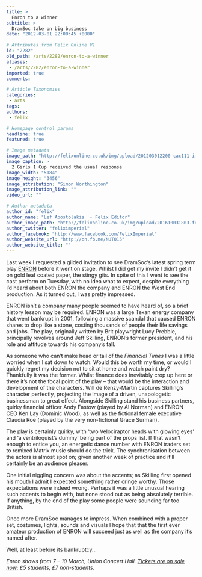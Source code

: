 ```yaml
---
title: >
  Enron to a winner
subtitle: >
  DramSoc take on big business
date: "2012-03-01 22:00:45 +0000"

# Attributes from Felix Online V1
id: "2282"
old_path: /arts/2282/enron-to-a-winner
aliases:
 - /arts/2282/enron-to-a-winner
imported: true
comments:

# Article Taxonomies
categories:
 - arts
tags:
authors:
 - felix

# Homepage control params
headline: true
featured: true

# Image metadata
image_path: "http://felixonline.co.uk/img/upload/201203012200-cac111-img_9836.jpg"
image_caption: >
  2 Girls 1 Cup received the usual response
image_width: "5184"
image_height: "3456"
image_attribution: "Simon Worthington"
image_attribution_link: ""
video_url: ""

# Author metadata
author_id: "felix"
author_name: "Lef Apostolakis  - Felix Editor"
author_image_path: "http://felixonline.co.uk/img/upload/201610031803-felix-IMG_0035.JPG"
author_twitter: "feliximperial"
author_facebook: "http://www.facebook.com/FelixImperial"
author_website_url: "http://on.fb.me/NUT015"
author_website_title: ""
---
```


Last week I requested a gilded invitation to see DramSoc’s latest spring term play [ENRON](http://www.enron.com/) before it went on stage. Whilst I did get my invite I didn’t get it on gold leaf coated paper, the stingy gits. In spite of this I went to see the cast perform on Tuesday, with no idea what to expect, despite everything I’d heard about both ENRON the company and ENRON the West End production. As it turned out, I was pretty impressed.

ENRON isn’t a company many people seemed to have heard of, so a brief history lesson may be required. ENRON was a large Texan energy company that went bankrupt in 2001, following a massive scandal that caused ENRON shares to drop like a stone, costing thousands of people their life savings and jobs. The play, originally written by Brit playwright Lucy Prebble, principally revolves around Jeff Skilling, ENRON’s former president, and his role and attitude towards his company’s fall.

As someone who can’t make head or tail of the _Financial Times_ I was a little worried when I sat down to watch. Would this be worth my time, or would I quickly regret my decision not to sit at home and watch paint dry? Thankfully it was the former. Whilst finance does inevitably crop up here or there it’s not the focal point of the play – that would be the interaction and development of the characters. Will de Renzy-Martin captures Skilling’s character perfectly, projecting the image of a driven, unapologetic businessman to great effect. Alongside Skilling stand his business partners, quirky financial officer Andy Fastow (played by Al Norman) and ENRON CEO Ken Lay (Dominic Wood), as well as the fictional female executive Claudia Roe (played by the very non-fictional Grace Surman).

The play is certainly quirky, with ‘two Velociraptor heads with glowing eyes’ and ‘a ventriloquist’s dummy’ being part of the props list. If that wasn’t enough to entice you, an energetic dance number with ENRON traders set to remixed Matrix music should do the trick. The synchronisation between the actors is almost spot on; given another week of practice and it’ll certainly be an audience pleaser.

One initial niggling concern was about the accents; as Skilling first opened his mouth I admit I expected something rather cringe worthy. Those expectations were indeed wrong. Perhaps it was a little unusual hearing such accents to begin with, but none stood out as being absolutely terrible. If anything, by the end of the play some people were sounding far too British.

Once more DramSoc manages to impress. When combined with a proper set, costumes, lights, sounds and visuals I hope that that the first ever amateur production of ENRON will succeed just as well as the company it’s named after.

Well, at least before its bankruptcy...

_Enron shows from 7 – 10 March, Union Concert Hall. [Tickets are on sale now](https://www.imperialcollegeunion.org/drama-81/): £5 students, £7 non-students._
